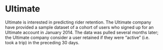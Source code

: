 # Ultimate
Ultimate is interested in predicting rider retention. The Ultimate company have provided a sample dataset of a cohort of users who signed up for an Ultimate account in January 2014. The data was pulled several months later; the Ultimate company consider a user retained if they were “active” (i.e. took a trip) in the preceding 30 days.
